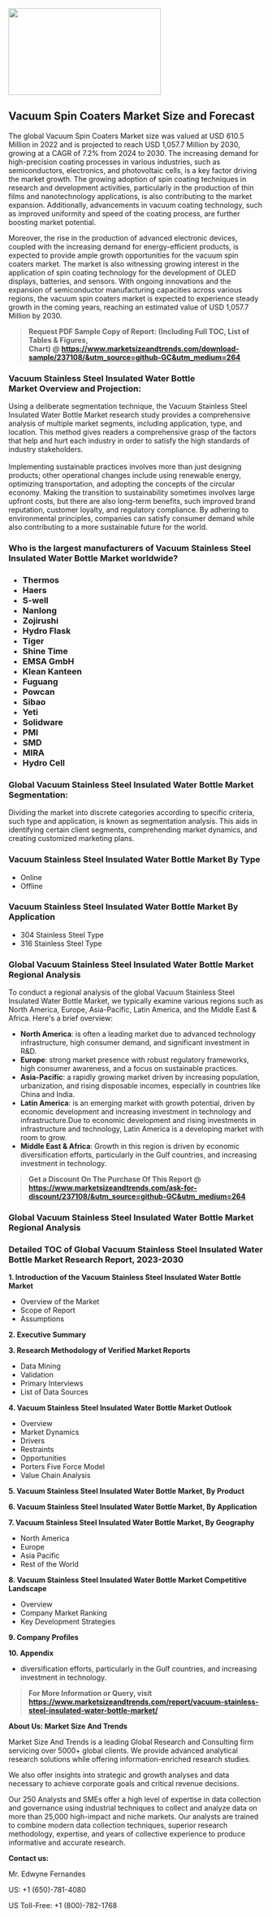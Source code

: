 <p><img class="alignnone size-medium wp-image-20088" src="https://ffe5etoiles.com/wp-content/uploads/2024/12/MST1-300x171.png" alt="" width="300" height="171" /></p><h2>Vacuum Spin Coaters Market Size and Forecast</h2><p>The global Vacuum Spin Coaters Market size was valued at USD 610.5 Million in 2022 and is projected to reach USD 1,057.7 Million by 2030, growing at a CAGR of 7.2% from 2024 to 2030. The increasing demand for high-precision coating processes in various industries, such as semiconductors, electronics, and photovoltaic cells, is a key factor driving the market growth. The growing adoption of spin coating techniques in research and development activities, particularly in the production of thin films and nanotechnology applications, is also contributing to the market expansion. Additionally, advancements in vacuum coating technology, such as improved uniformity and speed of the coating process, are further boosting market potential.</p><p>Moreover, the rise in the production of advanced electronic devices, coupled with the increasing demand for energy-efficient products, is expected to provide ample growth opportunities for the vacuum spin coaters market. The market is also witnessing growing interest in the application of spin coating technology for the development of OLED displays, batteries, and sensors. With ongoing innovations and the expansion of semiconductor manufacturing capacities across various regions, the vacuum spin coaters market is expected to experience steady growth in the coming years, reaching an estimated value of USD 1,057.7 Million by 2030.</p></p><blockquote id="" class=""><strong>Request PDF Sample Copy of Report: (Including Full TOC, List of Tables &amp; Figures, Chart)&nbsp;@&nbsp;<strong><a href="https://www.marketsizeandtrends.com/download-sample/237108/&utm_source=github-GC&utm_medium=264" target="_blank">https://www.marketsizeandtrends.com/download-sample/237108/&utm_source=github-GC&utm_medium=264</a></strong></strong></blockquote><h3 id="" class="">Vacuum Stainless Steel Insulated Water Bottle Market&nbsp;Overview and Projection:</h3><p id="" class="">Using a deliberate segmentation technique, the Vacuum Stainless Steel Insulated Water Bottle Market research study provides a comprehensive analysis of multiple market segments, including application, type, and location. This method gives readers a comprehensive grasp of the factors that help and hurt each industry in order to satisfy the high standards of industry stakeholders. <br /> <br />Implementing sustainable practices involves more than just designing products; other operational changes include using renewable energy, optimizing transportation, and adopting the concepts of the circular economy. Making the transition to sustainability sometimes involves large upfront costs, but there are also long-term benefits, such improved brand reputation, customer loyalty, and regulatory compliance. By adhering to environmental principles, companies can satisfy consumer demand while also contributing to a more sustainable future for the world.</p><h3 id="" class="">Who is the largest manufacturers of&nbsp;Vacuum Stainless Steel Insulated Water Bottle Market worldwide?</h3><h3 class=""><p><ul><li>Thermos </li><li> Haers </li><li> S-well </li><li> Nanlong </li><li> Zojirushi </li><li> Hydro Flask </li><li> Tiger </li><li> Shine Time </li><li> EMSA GmbH </li><li> Klean Kanteen </li><li> Fuguang </li><li> Powcan </li><li> Sibao </li><li> Yeti </li><li> Solidware </li><li> PMI </li><li> SMD </li><li> MIRA </li><li> Hydro Cell</li></ul></p></h3><h3 id="" class="">Global&nbsp;Vacuum Stainless Steel Insulated Water Bottle Market Segmentation:</h3><p id="" class="">Dividing the market into discrete categories according to specific criteria, such type and application, is known as segmentation analysis. This aids in identifying certain client segments, comprehending market dynamics, and creating customized marketing plans.</p><h3 id="" class="">Vacuum Stainless Steel Insulated Water Bottle Market&nbsp;By Type</h3><p><p><ul><li>Online</li><li> Offline</p></li></ul></p></p><h3 id="" class="">Vacuum Stainless Steel Insulated Water Bottle Market&nbsp;By Application</h3><p class=""><p><ul><li>304 Stainless Steel Type</li><li> 316 Stainless Steel Type</li></ul></p></p><h3 id="" class="">Global Vacuum Stainless Steel Insulated Water Bottle Market Regional Analysis</h3><p id="" class="">To conduct a regional analysis of the global Vacuum Stainless Steel Insulated Water Bottle Market, we typically examine various regions such as North America, Europe, Asia-Pacific, Latin America, and the Middle East &amp; Africa. Here's a brief overview:</p><ul><li><strong>North America</strong>: is often a leading market due to advanced technology infrastructure, high consumer demand, and significant investment in R&amp;D.</li><li><strong>Europe</strong>: strong market presence with robust regulatory frameworks, high consumer awareness, and a focus on sustainable practices.</li><li><strong>Asia-Pacific</strong>: a rapidly growing market driven by increasing population, urbanization, and rising disposable incomes, especially in countries like China and India.</li><li><strong>Latin America</strong>: is an emerging market with growth potential, driven by economic development and increasing investment in technology and infrastructure.Due to economic development and rising investments in infrastructure and technology, Latin America is a developing market with room to grow.</li><li><strong>Middle East &amp; Africa</strong>: Growth in this region is driven by economic diversification efforts, particularly in the Gulf countries, and increasing investment in technology.</li></ul><blockquote id="" class=""><strong>Get a Discount On The Purchase Of This Report @ <strong><a href="https://www.marketsizeandtrends.com/ask-for-discount/237108/&utm_source=github-GC&utm_medium=264" target="_blank">https://www.marketsizeandtrends.com/ask-for-discount/237108/&utm_source=github-GC&utm_medium=264</a></strong></strong></blockquote><h3 id="" class="">Global Vacuum Stainless Steel Insulated Water Bottle Market Regional Analysis</h3><h3 id="" class="">Detailed TOC of Global Vacuum Stainless Steel Insulated Water Bottle Market Research Report, 2023-2030</h3><p id="" class=""><strong>1. Introduction of the Vacuum Stainless Steel Insulated Water Bottle Market</strong></p><ul><li>Overview of the Market</li><li>Scope of Report</li><li>Assumptions</li></ul><p id="" class=""><strong>2. Executive Summary</strong></p><p id="" class=""><strong>3. Research Methodology of Verified Market Reports</strong></p><ul><li>Data Mining</li><li>Validation</li><li>Primary Interviews</li><li>List of Data Sources</li></ul><p id="" class=""><strong>4. Vacuum Stainless Steel Insulated Water Bottle Market Outlook</strong></p><ul><li>Overview</li><li>Market Dynamics</li><li>Drivers</li><li>Restraints</li><li>Opportunities</li><li>Porters Five Force Model</li><li>Value Chain Analysis</li></ul><p id="" class=""><strong>5. Vacuum Stainless Steel Insulated Water Bottle Market, By Product</strong></p><p id="" class=""><strong>6. Vacuum Stainless Steel Insulated Water Bottle Market, By Application</strong></p><p id="" class=""><strong>7. Vacuum Stainless Steel Insulated Water Bottle Market, By Geography</strong></p><ul><li>North America</li><li>Europe</li><li>Asia Pacific</li><li>Rest of the World</li></ul><p id="" class=""><strong>8. Vacuum Stainless Steel Insulated Water Bottle Market Competitive Landscape</strong></p><ul><li>Overview</li><li>Company Market Ranking</li><li>Key Development Strategies</li></ul><p id="" class=""><strong>9. Company Profiles</strong></p><p id="" class=""><strong>10. Appendix</strong></p><ul><li>diversification efforts, particularly in the Gulf countries, and increasing investment in technology.</li></ul><blockquote id="" class=""><strong>For More Information or Query, visit <strong><strong><a href="https://www.marketsizeandtrends.com/report/vacuum-stainless-steel-insulated-water-bottle-market/" target="_blank">https://www.marketsizeandtrends.com/report/vacuum-stainless-steel-insulated-water-bottle-market/</a></strong></strong></strong></blockquote><p id="" class=""><strong>About Us: Market Size And Trends</strong></p><p id="" class="">Market Size And Trends is a leading Global Research and Consulting firm servicing over 5000+ global clients. We provide advanced analytical research solutions while offering information-enriched research studies.</p><p id="" class="">We also offer insights into strategic and growth analyses and data necessary to achieve corporate goals and critical revenue decisions.</p><p id="" class="">Our 250 Analysts and SMEs offer a high level of expertise in data collection and governance using industrial techniques to collect and analyze data on more than 25,000 high-impact and niche markets. Our analysts are trained to combine modern data collection techniques, superior research methodology, expertise, and years of collective experience to produce informative and accurate research.</p><p id="" class=""><strong>Contact us:</strong></p><p id="" class="">Mr. Edwyne Fernandes</p><p id="" class="">US: +1 (650)-781-4080</p><p id="" class="">US Toll-Free: +1 (800)-782-1768</p>
